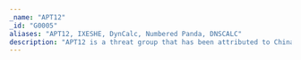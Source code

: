 ```yaml
---
_name: "APT12"
_id: "G0005"
aliases: "APT12, IXESHE, DynCalc, Numbered Panda, DNSCALC"
description: "APT12 is a threat group that has been attributed to China. The group has targeted a variety of victims including but not limited to media outlets, high-tech companies, and multiple governments."
---
```

